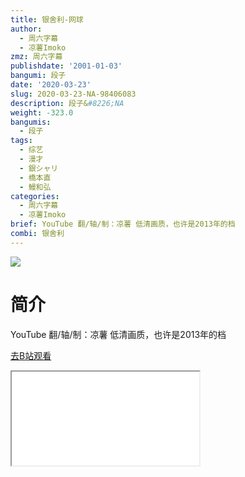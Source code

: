 ```yaml
---
title: 银舍利-网球
author:
  - 周六字幕
  - 凉薯Imoko
zmz: 周六字幕
publishdate: '2001-01-03'
bangumi: 段子
date: '2020-03-23'
slug: 2020-03-23-NA-98406083
description: 段子&#8226;NA
weight: -323.0
bangumis:
  - 段子
tags:
  - 综艺
  - 漫才
  - 銀シャリ
  - 橋本直
  - 鰻和弘
categories:
  - 周六字幕
  - 凉薯Imoko
brief: YouTube 翻/轴/制：凉薯 低清画质，也许是2013年的档
combi: 银舍利
---
```

![](https://raw.githubusercontent.com/tcgriffith/owaraisite/master/static/tmpimg/d3d4de5ca0c6459d43d6dd090700f1e899df0d0e.jpg.480.jpg)
# 简介  
YouTube
翻/轴/制：凉薯
低清画质，也许是2013年的档  

[去B站观看](https://www.bilibili.com/video/av98406083/)
<div class ="resp-container"><iframe class="testiframe" src="//player.bilibili.com/player.html?aid=98406083"", scrolling="no", allowfullscreen="true" > </iframe></div> 

